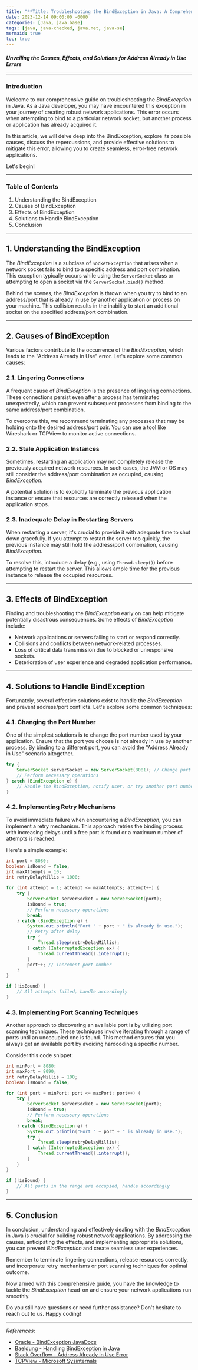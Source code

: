 ```yaml
---
title: "**Title: Troubleshooting the BindException in Java: A Comprehensive Guide**"
date: 2023-12-14 09:00:00 -0000
categories: [Java, java.base]
tags: [java, java-checked, java.net, java-se]
mermaid: true
toc: true
---
```


#### *Unveiling the Causes, Effects, and Solutions for Address Already in Use Errors*

---

### Introduction
Welcome to our comprehensive guide on troubleshooting the *BindException* in Java. As a Java developer, you may have encountered this exception in your journey of creating robust network applications. This error occurs when attempting to bind to a particular network socket, but another process or application has already acquired it.

In this article, we will delve deep into the BindException, explore its possible causes, discuss the repercussions, and provide effective solutions to mitigate this error, allowing you to create seamless, error-free network applications.

Let's begin! 

---

### Table of Contents

1. Understanding the BindException
2. Causes of BindException
3. Effects of BindException
4. Solutions to Handle BindException
5. Conclusion

---

## 1. Understanding the BindException

The *BindException* is a subclass of `SocketException` that arises when a network socket fails to bind to a specific address and port combination. This exception typically occurs while using the `ServerSocket` class or attempting to open a socket via the `ServerSocket.bind()` method.

Behind the scenes, the *BindException* is thrown when you try to bind to an address/port that is already in use by another application or process on your machine. This collision results in the inability to start an additional socket on the specified address/port combination.

---

## 2. Causes of BindException

Various factors contribute to the occurrence of the *BindException*, which leads to the "Address Already in Use" error. Let's explore some common causes:

### 2.1. Lingering Connections
A frequent cause of *BindException* is the presence of lingering connections. These connections persist even after a process has terminated unexpectedly, which can prevent subsequent processes from binding to the same address/port combination.

To overcome this, we recommend terminating any processes that may be holding onto the desired address/port pair. You can use a tool like Wireshark or TCPView to monitor active connections.

### 2.2. Stale Application Instances
Sometimes, restarting an application may not completely release the previously acquired network resources. In such cases, the JVM or OS may still consider the address/port combination as occupied, causing *BindException*.

A potential solution is to explicitly terminate the previous application instance or ensure that resources are correctly released when the application stops.

### 2.3. Inadequate Delay in Restarting Servers
When restarting a server, it's crucial to provide it with adequate time to shut down gracefully. If you attempt to restart the server too quickly, the previous instance may still hold the address/port combination, causing *BindException*.

To resolve this, introduce a delay (e.g., using `Thread.sleep()`) before attempting to restart the server. This allows ample time for the previous instance to release the occupied resources.

---

## 3. Effects of BindException

Finding and troubleshooting the *BindException* early on can help mitigate potentially disastrous consequences. Some effects of *BindException* include:

- Network applications or servers failing to start or respond correctly.
- Collisions and conflicts between network-related processes.
- Loss of critical data transmission due to blocked or unresponsive sockets.
- Deterioration of user experience and degraded application performance.

---

## 4. Solutions to Handle BindException

Fortunately, several effective solutions exist to handle the *BindException* and prevent address/port conflicts. Let's explore some common techniques:

### 4.1. Changing the Port Number
One of the simplest solutions is to change the port number used by your application. Ensure that the port you choose is not already in use by another process. By binding to a different port, you can avoid the "Address Already in Use" scenario altogether.

```java
try {
    ServerSocket serverSocket = new ServerSocket(8081); // Change port number
    // Perform necessary operations
} catch (BindException e) {
    // Handle the BindException, notify user, or try another port number
}
```

### 4.2. Implementing Retry Mechanisms
To avoid immediate failure when encountering a *BindException*, you can implement a retry mechanism. This approach retries the binding process with increasing delays until a free port is found or a maximum number of attempts is reached.

Here's a simple example:

```java
int port = 8080;
boolean isBound = false;
int maxAttempts = 10;
int retryDelayMillis = 1000;

for (int attempt = 1; attempt <= maxAttempts; attempt++) {
    try {
        ServerSocket serverSocket = new ServerSocket(port);
        isBound = true;
        // Perform necessary operations
        break;
    } catch (BindException e) {
        System.out.println("Port " + port + " is already in use.");
        // Retry after delay
        try {
            Thread.sleep(retryDelayMillis);
        } catch (InterruptedException ex) {
            Thread.currentThread().interrupt();
        }
        port++; // Increment port number
    }
}

if (!isBound) {
    // All attempts failed, handle accordingly
}
```

### 4.3. Implementing Port Scanning Techniques
Another approach to discovering an available port is by utilizing port scanning techniques. These techniques involve iterating through a range of ports until an unoccupied one is found. This method ensures that you always get an available port by avoiding hardcoding a specific number.

Consider this code snippet:

```java
int minPort = 8080;
int maxPort = 8090;
int retryDelayMillis = 100;
boolean isBound = false;

for (int port = minPort; port <= maxPort; port++) {
    try {
        ServerSocket serverSocket = new ServerSocket(port);
        isBound = true;
        // Perform necessary operations
        break;
    } catch (BindException e) {
        System.out.println("Port " + port + " is already in use.");
        try {
            Thread.sleep(retryDelayMillis);
        } catch (InterruptedException ex) {
            Thread.currentThread().interrupt();
        }
    }
}

if (!isBound) {
    // All ports in the range are occupied, handle accordingly
}
```

---

## 5. Conclusion

In conclusion, understanding and effectively dealing with the *BindException* in Java is crucial for building robust network applications. By addressing the causes, anticipating the effects, and implementing appropriate solutions, you can prevent *BindException* and create seamless user experiences.

Remember to terminate lingering connections, release resources correctly, and incorporate retry mechanisms or port scanning techniques for optimal outcome.

Now armed with this comprehensive guide, you have the knowledge to tackle the *BindException* head-on and ensure your network applications run smoothly.

Do you still have questions or need further assistance? Don't hesitate to reach out to us. Happy coding!

---

*References*:
- [Oracle - BindException JavaDocs](https://docs.oracle.com/en/java/javase/15/docs/api/java.base/java/net/BindException.html)
- [Baeldung - Handling BindException in Java](https://www.baeldung.com/java-bind-exception)
- [Stack Overflow - Address Already in Use Error](https://stackoverflow.com/questions/12378387/how-do-i-reload-applicationcontext-in-spring)
- [TCPView - Microsoft Sysinternals](https://docs.microsoft.com/en-us/sysinternals/downloads/tcpview)